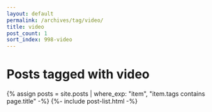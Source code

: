 ```yaml
---
layout: default
permalink: /archives/tag/video/
title: video
post_count: 1
sort_index: 998-video
---
```

<h1 class="page-heading">Posts tagged with video</h1>
{% assign posts = site.posts | where_exp: "item", "item.tags contains page.title" -%}
{%- include post-list.html -%}
